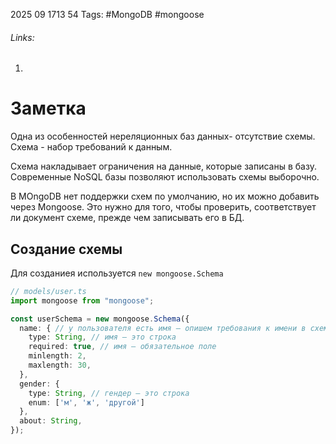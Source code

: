2025 09 1713 54
Tags: #MongoDB #mongoose 
###### Links: 
1) 
# Заметка
Одна из особенностей нереляционных баз данных- отсутствие схемы. Схема - набор требований к данным.

Схема накладывает ограничения на данные, которые записаны в базу. Современные NoSQL базы позволяют использовать схемы выборочно.

В MOngoDB нет поддержки схем по умолчанию, но их можно добавить через Mongoose.  Это нужно для того, чтобы проверить, соответствует ли документ схеме, прежде чем записывать его в БД.

## Создание схемы
Для созданиея используется `new mongoose.Schema`
```ts
// models/user.ts
import mongoose from "mongoose";

const userSchema = new mongoose.Schema({
  name: { // у пользователя есть имя — опишем требования к имени в схеме:
    type: String, // имя — это строка
    required: true, // имя — обязательное поле
    minlength: 2, 
    maxlength: 30, 
  },
  gender: {
    type: String, // гендер — это строка
    enum: ['м', 'ж', 'другой']
  },
  about: String,
});
```